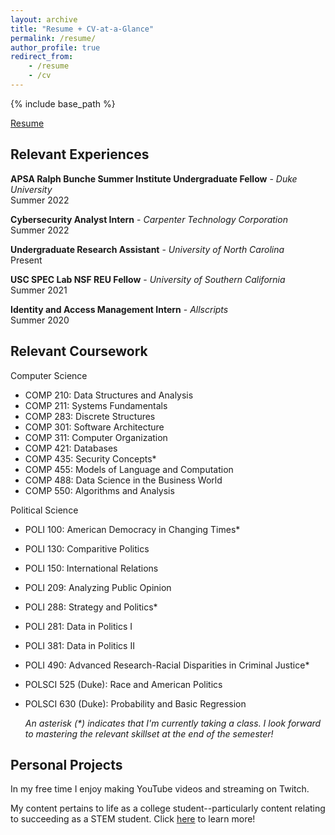 ```yaml
---
layout: archive
title: "Resume + CV-at-a-Glance"
permalink: /resume/
author_profile: true
redirect_from:
    - /resume
    - /cv
---
```


{% include base_path %}

[Resume](/files/Taylor_resume.pdf)


## Relevant Experiences
**APSA Ralph Bunche Summer Institute Undergraduate Fellow** - _Duke University_<br>
Summer 2022

**Cybersecurity Analyst Intern** - _Carpenter Technology Corporation_<br>
Summer 2022

**Undergraduate Research Assistant** - _University of North Carolina_ <br>
Present

**USC SPEC Lab NSF REU Fellow** - _University of Southern California_ <br>
Summer 2021

**Identity and Access Management Intern** - _Allscripts_ <br>
Summer 2020

## Relevant Coursework
Computer Science
- COMP 210: Data Structures and Analysis
- COMP 211: Systems Fundamentals
- COMP 283: Discrete Structures
- COMP 301: Software Architecture
- COMP 311: Computer Organization
- COMP 421: Databases
- COMP 435: Security Concepts*
- COMP 455: Models of Language and Computation
- COMP 488: Data Science in the Business World
- COMP 550: Algorithms and Analysis

Political Science
- POLI 100: American Democracy in Changing Times*
- POLI 130: Comparitive Politics
- POLI 150: International Relations
- POLI 209: Analyzing Public Opinion
- POLI 288: Strategy and Politics*
- POLI 281: Data in Politics I
- POLI 381: Data in Politics II
- POLI 490: Advanced Research-Racial Disparities in Criminal Justice*
- POLSCI 525 (Duke): Race and American Politics
- POLSCI 630 (Duke): Probability and Basic Regression

  _An asterisk (*) indicates that I'm currently taking a class. I look forward to mastering the relevant skillset at the end of the semester!_


## Personal Projects
In my free time I enjoy making YouTube videos and streaming on Twitch.

My content pertains to life as a college student--particularly content relating to succeeding as a STEM student. Click [here](https://wdtaylor30.github.io/content/) to learn more!
